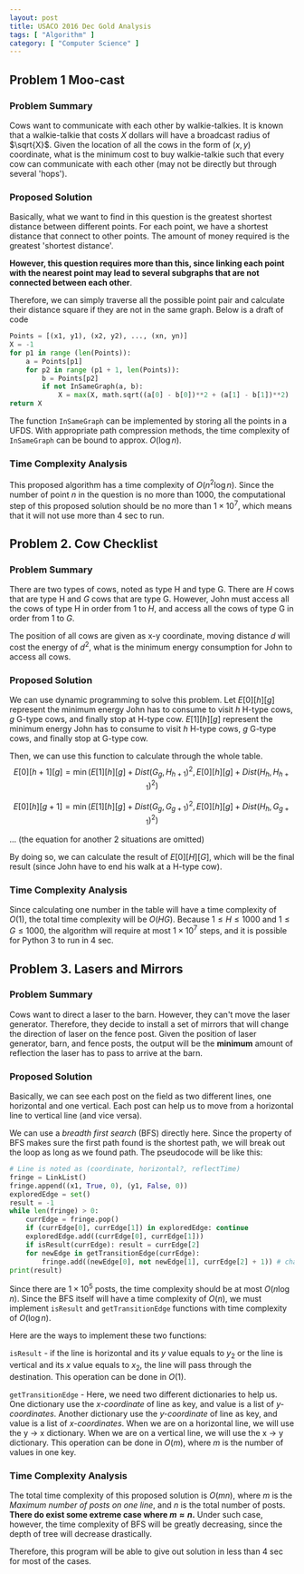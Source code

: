 ```yaml
---
layout: post
title: USACO 2016 Dec Gold Analysis
tags: [ "Algorithm" ]
category: [ "Computer Science" ]
---
```



## Problem 1 Moo-cast

### Problem Summary

Cows want to  communicate with each other by walkie-talkies. It is known that a walkie-talkie that costs $X$ dollars will have a broadcast radius of $\sqrt{X}$. Given the location of all the cows in the form of $(x, y)$ coordinate, what is the minimum cost to buy walkie-talkie such that every cow can communicate with each other (may not be directly but through several 'hops').

### Proposed Solution

Basically, what we want to find in this question is the greatest shortest distance between different points. For each point, we have a shortest distance that connect to other points. The amount of money required is the greatest 'shortest distance'.

**However, this question requires more than this, since linking each point with the nearest point may lead to several subgraphs that are not connected between each other**.

Therefore, we can simply traverse all the possible point pair and calculate their distance square if they are not in the same graph. Below is a draft of code

```python
Points = [(x1, y1), (x2, y2), ..., (xn, yn)]
X = -1
for p1 in range (len(Points)):
	a = Points[p1]
	for p2 in range (p1 + 1, len(Points)):
		b = Points[p2]
		if not InSameGraph(a, b):
			X = max(X, math.sqrt((a[0] - b[0])**2 + (a[1] - b[1])**2)
return X
```

The function `InSameGraph` can be implemented by storing all the points in a UFDS. With appropriate path compression methods, the time complexity of `InSameGraph` can be bound to approx. $O(\log{n})$.

### Time Complexity Analysis

This proposed algorithm has a time complexity of $O(n^2\log{n})$. Since the number of point $n$ in the question is no more than 1000, the computational step of this proposed solution should be no more than $1\times 10^7$, which means that it will not  use more than 4 sec to run.

## Problem 2. Cow Checklist

### Problem Summary

There are two types of cows, noted as type H and type G. There are $H$ cows that are type H and $G$ cows that are type G. However, John must access all the cows of type H in order from 1 to $H$, and access all the cows of type G in order from 1 to $G$.

The position of all cows are given as x-y coordinate, moving distance $d$ will cost the energy of $d^2$, what is the minimum energy consumption for John to access all cows.

### Proposed Solution

We can use dynamic programming to solve this problem. Let $E[0][h][g]$ represent the minimum energy John has to consume to visit $h$ H-type cows, $g$ G-type cows, and finally stop at H-type cow. $E[1][h][g]$ represent the minimum energy John has to consume to visit $h$ H-type cows, $g$ G-type cows, and finally stop at G-type cow.

Then, we can use this function to calculate through the whole table.
$$
E[0][h + 1][g] = \min(E[1][h][g]+Dist(G_g, H_{h+1})^2,\, E[0][h][g] + Dist(H_h, H_{h+1})^2)
$$

$$
E[0][h][g+1] = \min(E[1][h][g]+Dist(G_g, G_{g+1})^2,\, E[0][h][g] + Dist(H_h, G_{g+1})^2)
$$

... (the equation for another 2 situations are omitted)

By doing so, we can calculate the result of $E[0][H][G]$, which will be the final result (since John have to end his walk at a H-type cow).

### Time Complexity Analysis

Since calculating one number in the table will have a time complexity of $O(1)$, the total time complexity will be $O(HG)$. Because $1\leq H\leq 1000$ and $1 \leq G \leq 1000$, the algorithm will require at most $1\times 10^7$ steps, and it is possible for Python 3 to run in 4 sec.

## Problem 3. Lasers and Mirrors

### Problem Summary

Cows want to direct a laser to the barn. However, they can't move the laser generator. Therefore, they decide to install a set of mirrors that will change the direction of laser on the fence post. Given the position of laser generator, barn, and fence posts, the output will be the **minimum** amount of reflection  the laser has to pass to arrive at the barn.

### Proposed Solution

Basically, we can see each post on the field as two different lines, one horizontal and one vertical. Each post can help us to move from a horizontal line to vertical line (and vice versa).

We can use a *breadth first search* (BFS) directly here. Since the property of BFS makes sure the first path found is the shortest path, we will break out the loop as long as we found path. The pseudocode will be like this:

```python
# Line is noted as (coordinate, horizontal?, reflectTime)
fringe = LinkList()
fringe.append((x1, True, 0), (y1, False, 0))
exploredEdge = set()
result = -1
while len(fringe) > 0:
    currEdge = fringe.pop()
    if (currEdge[0], currEdge[1]) in exploredEdge: continue
   	exploredEdge.add((currEdge[0], currEdge[1]))
    if isResult(currEdge): result = currEdge[2]
    for newEdge in getTransitionEdge(currEdge):
        fringe.add((newEdge[0], not newEdge[1], currEdge[2] + 1)) # changing edge means the laser has been reflected for one more time, also, the direction will be (must be) changed after reflection
print(result)
```

Since there are $1\times 10^5$ posts, the time complexity should be at most $O(n \log{n})$. Since the BFS itself will have a time complexity of $O(n)$, we must implement `isResult` and `getTransitionEdge` functions with time complexity of $O(\log n)$.

Here are the ways to implement these two functions:

`isResult` - if the line is horizontal and its $y$ value equals to $y_2$ or the line is vertical and its $x$ value equals to $x_2$, the line will pass through the destination. This operation can be done in $O(1)$.

`getTransitionEdge` - Here, we need two different dictionaries to help us. One dictionary use the *x-coordinate* of line as key, and value is a list of *y-coordinates*. Another dictionary use the *y-coordinate* of line as key, and value is a list of *x-coordinates*. When we are on a horizontal line, we will use the y -> x dictionary. When we are on a vertical line, we will use the x -> y dictionary. This operation can be done in $O(m)$, where $m$ is the number of values in one key.

### Time Complexity Analysis

The total time complexity of this proposed solution is $O(mn)$, where $m$ is the *Maximum number of posts on one line*, and $n$ is the total number of posts. **There do exist some extreme case where $m\approx n$.** Under such case, however, the time complexity of BFS will be greatly decreasing, since the depth of tree will decrease drastically.

Therefore, this program will be able to give out solution in less than 4 sec for most of the cases.